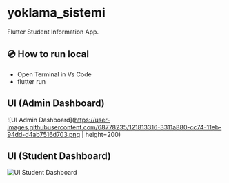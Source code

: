 # yoklama_sistemi

Flutter Student Information App.


## 💿 How to run local

- Open Terminal in Vs Code
- flutter run

## UI (Admin Dashboard)

![UI Admin Dashboard](https://user-images.githubusercontent.com/68778235/121813316-3311a880-cc74-11eb-94dd-d4ab7516d703.png | height=200)

## UI (Student Dashboard)

![UI Student Dashboard](https://user-images.githubusercontent.com/68778235/121813381-79ff9e00-cc74-11eb-8c5a-73841992ead0.png)

